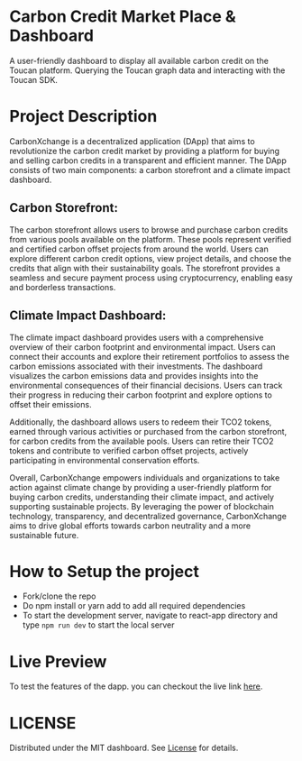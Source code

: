 # Carbon Credit Market Place & Dashboard

A user-friendly dashboard to display all available carbon credit on the Toucan platform. Querying the Toucan graph data and interacting with the Toucan SDK.

# Project Description
CarbonXchange is a decentralized application (DApp) that aims to revolutionize the carbon credit market by providing a platform for buying and selling carbon credits in a transparent and efficient manner. The DApp consists of two main components: a carbon storefront and a climate impact dashboard.

## Carbon Storefront:
The carbon storefront allows users to browse and purchase carbon credits from various pools available on the platform. These pools represent verified and certified carbon offset projects from around the world. Users can explore different carbon credit options, view project details, and choose the credits that align with their sustainability goals. The storefront provides a seamless and secure payment process using cryptocurrency, enabling easy and borderless transactions.

## Climate Impact Dashboard:
The climate impact dashboard provides users with a comprehensive overview of their carbon footprint and environmental impact. Users can connect their accounts and explore their retirement portfolios to assess the carbon emissions associated with their investments. The dashboard visualizes the carbon emissions data and provides insights into the environmental consequences of their financial decisions. Users can track their progress in reducing their carbon footprint and explore options to offset their emissions.

Additionally, the dashboard allows users to redeem their TCO2 tokens, earned through various activities or purchased from the carbon storefront, for carbon credits from the available pools. Users can retire their TCO2 tokens and contribute to verified carbon offset projects, actively participating in environmental conservation efforts.

Overall, CarbonXchange empowers individuals and organizations to take action against climate change by providing a user-friendly platform for buying carbon credits, understanding their climate impact, and actively supporting sustainable projects. By leveraging the power of blockchain technology, transparency, and decentralized governance, CarbonXchange aims to drive global efforts towards carbon neutrality and a more sustainable future.

# How to Setup the project
- Fork/clone the repo
- Do npm install or yarn add to add all required dependencies
- To start the development server, navigate to react-app directory and type `npm run dev` to start the local server

# Live Preview 
To test the features of the dapp. you can checkout the live link [here](https://carbonxchange.vercel.app/).

# LICENSE
Distributed under the MIT dashboard. See [License](https://github.com/gconnect/Toucan-Dashboard/blob/master/LICENSE) for details.
